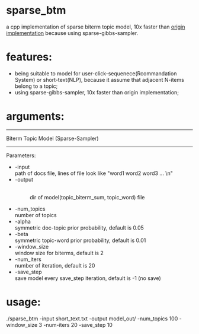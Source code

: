 # sparse_btm
a cpp implementation of sparse biterm topic model, 10x faster than [origin implementation](https://github.com/xiaohuiyan/BTM) because using sparse-gibbs-sampler.

# features:
* being suitable to model for user-click-sequenece(Rcommandation System) or short-text(NLP), because it assume that adjacent N-items belong to a topic;
* using sparse-gibbs-sampler, 10x faster than origin implementation;

# arguments:
_____________________________________

Biterm Topic Model (Sparse-Sampler)  

_____________________________________

Parameters:
* -input <file>  
	path of docs file, lines of file look like "word1 word2 word3 ... \n"  
* -output <dir>  
	dir of model(topic_biterm_sum, topic_word) file  
* -num_topics <int>  
	number of topics  
* -alpha <float>  
	symmetric doc-topic prior probability, default is 0.05  
* -beta <float>  
	symmetric topic-word prior probability, default is 0.01  
* -window_size <int>  
	window size for biterms, default is 2  
* -num_iters <int>  
	number of iteration, default is 20  
* -save_step <int>  
	save model every save_step iteration, default is -1 (no save)  
  
# usage:
./sparse_btm -input short_text.txt -output model_out/ -num_topics 100 -window_size 3 -num-iters 20 -save_step 10
